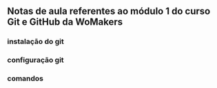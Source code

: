 ## Notas de aula referentes ao módulo 1 do curso Git e GitHub da WoMakers

### instalação do git

### configuração git

### comandos
